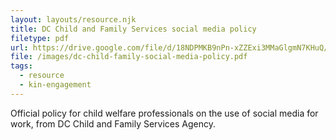 ```yaml
---
layout: layouts/resource.njk
title: DC Child and Family Services social media policy
filetype: pdf
url: https://drive.google.com/file/d/18NDPMKB9nPn-xZZExi3MMaGlgmN7KHuQ/view
file: /images/dc-child-family-social-media-policy.pdf
tags:
  - resource
  - kin-engagement
---
```

Official policy for child welfare professionals on the use of social media for work, from DC Child and Family Services Agency.

